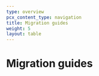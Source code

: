 ```yaml
---
type: overview
pcx_content_type: navigation
title: Migration guides
weight: 5
layout: table
---
```


# Migration guides
